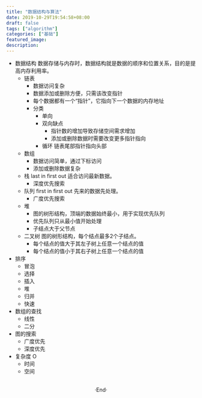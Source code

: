 ```yaml
---
title: "数据结构与算法"
date: 2019-10-29T19:54:58+08:00
draft: false
tags: ["algorithm"]
categories: ["基础"]
featured_image: 
description: 
---
```


- 数据结构 数据存储与内存时，数据结构就是数据的顺序和位置关系，目的是提高内存利用率。
  - 链表 
    - 数据访问复杂
    - 数据添加或删除方便，只需该改变指针
    - 每个数据都有一个“指针”，它指向下一个数据的内存地址
    - 分类
      - 单向
      - 双向缺点
        - 指针数的增加导致存储空间需求增加
        - 添加或删除数据时需要改变更多指针指向
      - 循环 链表尾部指针指向头部
  - 数组
    - 数据访问简单，通过下标访问
    - 添加或删除数据复杂
  - 栈 last in first out 适合访问最新数据。
    - 深度优先搜索
  - 队列 first in first out 先来的数据先处理。
    - 广度优先搜索
  - 堆 
    - 图的树形结构，顶端的数据始终最小，用于实现优先队列
    - 优先队列只从最小值开始处理
    - 子结点大于父节点
  - 二叉树 图的树形结构，每个结点最多2个子结点。
    - 每个结点的值大于其左子树上任意一个结点的值
    - 每个结点的值小于其右子树上任意一个结点的值
- 排序
  - 冒泡
  - 选择
  - 插入
  - 堆
  - 归并
  - 快速
- 数组的查找
  - 线性
  - 二分
- 图的搜索
  - 广度优先
  - 深度优先
- 复杂度 O
  - 时间
  - 空间
  
<br>

<center>  ·End·  </center>